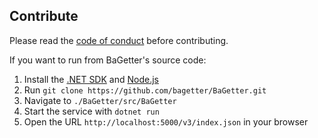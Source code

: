 ## Contribute

Please read the [code of conduct] before contributing.

If you want to run from BaGetter's source code:

1. Install the [.NET SDK] and [Node.js]
2. Run `git clone https://github.com/bagetter/BaGetter.git`
3. Navigate to `./BaGetter/src/BaGetter`
4. Start the service with `dotnet run`
5. Open the URL `http://localhost:5000/v3/index.json` in your browser

[Code of conduct]: CODE_OF_CONDUCT.md
[.NET SDK]: https://www.microsoft.com/net/download
[Node.js]: https://nodejs.org/
